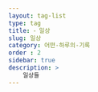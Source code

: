 ```yaml
---
layout: tag-list
type: tag
title: ⁃ 일상
slug: 일상
category: 어떤-하루의-기록
order : 2
sidebar: true
description: >
    일상들
---
```

